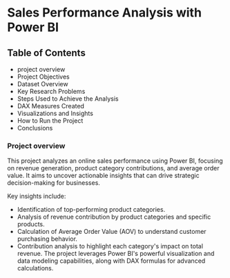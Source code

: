 # Sales Performance Analysis with Power BI

## Table of Contents
- project overview
- Project Objectives
- Dataset Overview
- Key Research Problems
- Steps Used to Achieve the Analysis
- DAX Measures Created
- Visualizations and Insights
- How to Run the Project
- Conclusions

### Project overview
This project analyzes an online sales performance using Power BI, focusing on revenue generation, product category contributions, and average order value. It aims to uncover actionable insights that can drive strategic decision-making for businesses.

Key insights include:

- Identification of top-performing product categories.
- Analysis of revenue contribution by product categories and specific products.
- Calculation of Average Order Value (AOV) to understand customer purchasing behavior.
- Contribution analysis to highlight each category's impact on total revenue.
The project leverages Power BI's powerful visualization and data modeling capabilities, along with DAX formulas for advanced calculations.
